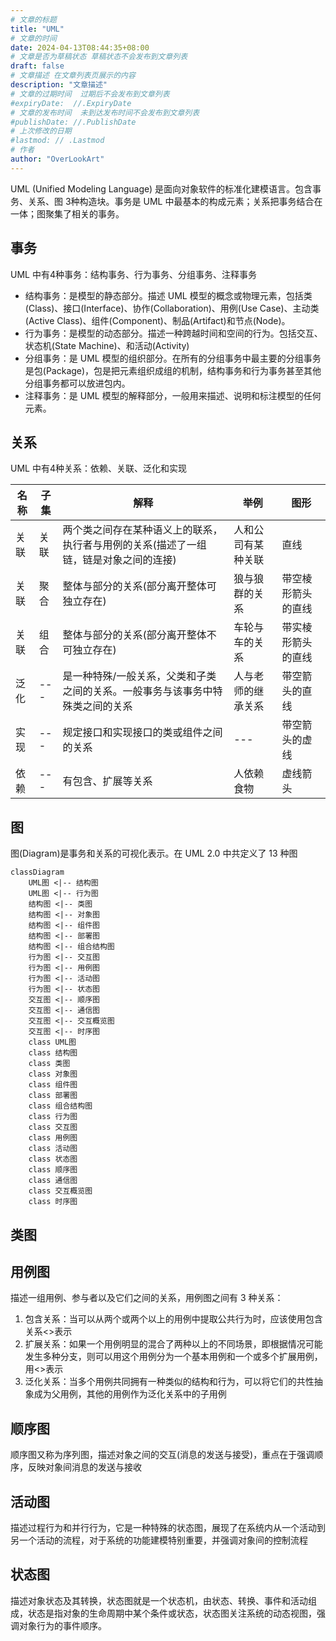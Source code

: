 ```yaml
---
# 文章的标题
title: "UML"
# 文章的时间
date: 2024-04-13T08:44:35+08:00
# 文章是否为草稿状态 草稿状态不会发布到文章列表
draft: false
# 文章描述 在文章列表页展示的内容
description: "文章描述"
# 文章的过期时间  过期后不会发布到文章列表
#expiryDate:  //.ExpiryDate
# 文章的发布时间  未到达发布时间不会发布到文章列表
#publishDate: //.PublishDate
# 上次修改的日期
#lastmod: // .Lastmod
# 作者
author: "OverLookArt"
---
```


UML (Unified Modeling Language) 是面向对象软件的标准化建模语言。包含事务、关系、图 3种构造块。事务是 UML 中最基本的构成元素；关系把事务结合在一体；图聚集了相关的事务。

## 事务

UML 中有4种事务：结构事务、行为事务、分组事务、注释事务

* 结构事务：是模型的静态部分。描述 UML 模型的概念或物理元素，包括类(Class)、接口(Interface)、协作(Collaboration)、用例(Use Case)、主动类(Active Class)、组件(Component)、制品(Artifact)和节点(Node)。
* 行为事务：是模型的动态部分。描述一种跨越时间和空间的行为。包括交互、状态机(State Machine)、和活动(Activity)
* 分组事务：是 UML 模型的组织部分。在所有的分组事务中最主要的分组事务是包(Package)，包是把元素组织成组的机制，结构事务和行为事务甚至其他分组事务都可以放进包内。
* 注释事务：是 UML 模型的解释部分，一般用来描述、说明和标注模型的任何元素。

## 关系

UML 中有4种关系：依赖、关联、泛化和实现

|名称|子集|解释|举例|图形|
|---|---|---|---|---|
|关联|关联|两个类之间存在某种语义上的联系，执行者与用例的关系(描述了一组链，链是对象之间的连接)|人和公司有某种关联|直线|
|关联|聚合|整体与部分的关系(部分离开整体可独立存在)|狼与狼群的关系|带空棱形箭头的直线|
|关联|组合|整体与部分的关系(部分离开整体不可独立存在)|车轮与车的关系|带实棱形箭头的直线|
|泛化|---|是一种特殊/一般关系，父类和子类之间的关系。一般事务与该事务中特殊类之间的关系|人与老师的继承关系|带空箭头的直线|
|实现|---|规定接口和实现接口的类或组件之间的关系|---|带空箭头的虚线|
|依赖|---|有包含、扩展等关系|人依赖食物|虚线箭头|

## 图

图(Diagram)是事务和关系的可视化表示。在 UML 2.0 中共定义了 13 种图

``` mermaid
classDiagram
    UML图 <|-- 结构图
    UML图 <|-- 行为图
    结构图 <|-- 类图
    结构图 <|-- 对象图
    结构图 <|-- 组件图
    结构图 <|-- 部署图
    结构图 <|-- 组合结构图
    行为图 <|-- 交互图
    行为图 <|-- 用例图
    行为图 <|-- 活动图
    行为图 <|-- 状态图
    交互图 <|-- 顺序图
    交互图 <|-- 通信图
    交互图 <|-- 交互概览图
    交互图 <|-- 时序图
    class UML图
    class 结构图
    class 类图
    class 对象图
    class 组件图
    class 部署图
    class 组合结构图
    class 行为图
    class 交互图
    class 用例图
    class 活动图
    class 状态图
    class 顺序图
    class 通信图
    class 交互概览图
    class 时序图
```

## 类图

## 用例图

描述一组用例、参与者以及它们之间的关系，用例图之间有 3 种关系：

1. 包含关系：当可以从两个或两个以上的用例中提取公共行为时，应该使用包含关系<<include>>表示
2. 扩展关系：如果一个用例明显的混合了两种以上的不同场景，即根据情况可能发生多种分支，则可以用这个用例分为一个基本用例和一个或多个扩展用例，用<<extend>>表示
3. 泛化关系：当多个用例共同拥有一种类似的结构和行为，可以将它们的共性抽象成为父用例，其他的用例作为泛化关系中的子用例

## 顺序图

顺序图又称为序列图，描述对象之间的交互(消息的发送与接受)，重点在于强调顺序，反映对象间消息的发送与接收

## 活动图

描述过程行为和并行行为，它是一种特殊的状态图，展现了在系统内从一个活动到另一个活动的流程，对于系统的功能建模特别重要，并强调对象间的控制流程

## 状态图

描述对象状态及其转换，状态图就是一个状态机，由状态、转换、事件和活动组成，状态是指对象的生命周期中某个条件或状态，状态图关注系统的动态视图，强调对象行为的事件顺序。